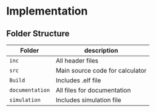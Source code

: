 # Implementation

## Folder Structure
Folder        | description
--------------| ----------------------------------------------
`inc`         | All header files
`src`         | Main source code for calculator
`Build`        | Includes .elf file
`documentation` | All files for documentation
`simulation` | Includes simulation file


